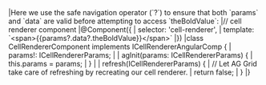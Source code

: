 <framework-specific-section frameworks="angular">
|Here we use the safe navigation operator (`?`) to ensure that both `params` and `data` are valid before attempting to access `theBoldValue`:
</framework-specific-section>

<framework-specific-section frameworks="angular">
<snippet transform={false}>
|// cell renderer component  
|@Component({
|    selector: 'cell-renderer',
|    template: `&lt;span>{{params?.data?.theBoldValue}}&lt;/span>`
|})
|class CellRendererComponent implements ICellRendererAngularComp {
|    params!: ICellRendererParams;
|
|    agInit(params: ICellRendererParams) {
|        this.params = params;
|    }
|
|    refresh(ICellRendererParams) {
|        // Let AG Grid take care of refreshing by recreating our cell renderer.
|        return false;
|    }
|}
</snippet>
</framework-specific-section>